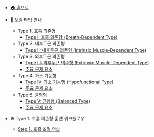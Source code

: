 - [🏠 홈으로](README.md)

- 📘 보컬 타입 안내
  - Type 1. 호흡 의존형
    - [Type I: 호흡 의존형 (Breath-Dependent Type)](vocal-types.md#type-i-호흡-의존형-breath-dependent-type)
  - Type 2. 내후두근 의존형
    - [Type II: 내후두근 의존형 (Intrinsic Muscle-Dependent Type)](vocal-types.md#type-ii-내후두근-의존형-intrinsic-muscle-dependent-type)
  - Type 3. 외후두근 의존형
    - [Type III: 외후두근 의존형 (Extrinsic Muscle-Dependent Type)](vocal-types.md#type-iii-외후두근-의존형-extrinsic-muscle-dependent-type)
    - [주요 문제 요소](vocal-types.md#type-iii-주요-문제-요소)
  - Type 4. 과소 기능형
    - [Type IV: 과소 기능형 (Hypofunctional Type)](vocal-types.md#type-iv-과소-기능형-hypofunctional-type)
    - [주요 문제 요소](vocal-types.md#type-iv-주요-문제-요소)
  - Type 5. 균형형
    - [Type V: 균형형 (Balanced Type)](vocal-types.md#type-v-균형형-balanced-type)
    - [주요 문제 요소](vocal-types.md#type-v-주요-문제-요소)

- ⚙ Type 1. 호흡 의존형 훈련 워크플로우
  - [Step 1. 호흡 조절 연습](type1-step1.md)

